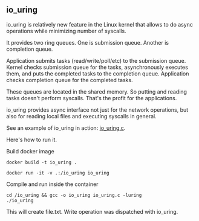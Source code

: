 ## io_uring

io_uring is relatively new feature in the Linux kernel that allows to do
async operations while minimizing number of syscalls.

It provides two ring queues.
One is submission queue. Another is completion queue.

Application submits tasks (read/write/poll/etc) to the submission queue.
Kernel checks submission queue for the tasks, asynchronously executes them,
and puts the completed tasks to the completion queue. 
Application checks completion queue for the completed tasks.

These queues are located in the shared memory. So putting and reading tasks
doesn't perform syscalls. That's the profit for the applications.

io_uring provides async interface not just for the network operations,
but also for reading local files and executing syscalls in general.

See an example of io_uring in action: [io_uring.c](./io_uring.c).

Here's how to run it.

Build docker image
```shell
docker build -t io_uring .
```

```shell
docker run -it -v .:/io_uring io_uring
```

Compile and run inside the container
```shell
cd /io_uring && gcc -o io_uring io_uring.c -luring
./io_uring
```

This will create file.txt. Write operation was dispatched with io_uring.